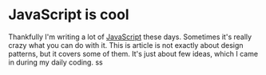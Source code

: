 # JavaScript is cool 

Thankfully I'm writing a lot of [JavaScript](http://krasimirtsonev.com/blog/category/JavaScript) these days. Sometimes it's really crazy what you can do with it. This is article is not exactly about design patterns, but it covers some of them. It's just about few ideas, which I came in during my daily coding. ss